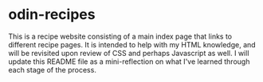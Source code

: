 # odin-recipes
This is a recipe website consisting of a main index page that links to different recipe pages. It is intended to help with my HTML knowledge, and will be revisited upon review of CSS and perhaps Javascript as well. I will update this README file as a mini-reflection on what I've learned through each stage of the process.